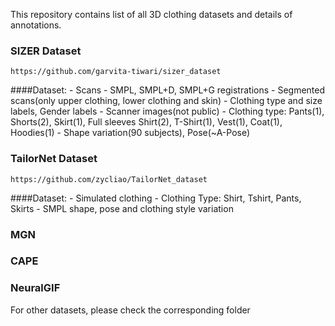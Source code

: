 This repository contains list of all 3D clothing datasets and details of annotations.

### SIZER Dataset
    https://github.com/garvita-tiwari/sizer_dataset
####Dataset:
    - Scans
    - SMPL, SMPL+D, SMPL+G registrations
    - Segmented scans(only upper clothing, lower clothing and skin)
    - Clothing type and size labels, Gender labels
    - Scanner images(not public)
    - Clothing type: Pants(1), Shorts(2), Skirt(1), Full sleeves Shirt(2), T-Shirt(1), Vest(1), Coat(1), Hoodies(1)
    - Shape variation(90 subjects), Pose(~A-Pose)

### TailorNet Dataset
    https://github.com/zycliao/TailorNet_dataset
####Dataset:
    - Simulated clothing
    - Clothing Type: Shirt, Tshirt, Pants, Skirts
    - SMPL shape, pose and clothing style variation

### MGN
    
### CAPE

### NeuralGIF
    
For other datasets, please check the corresponding folder


